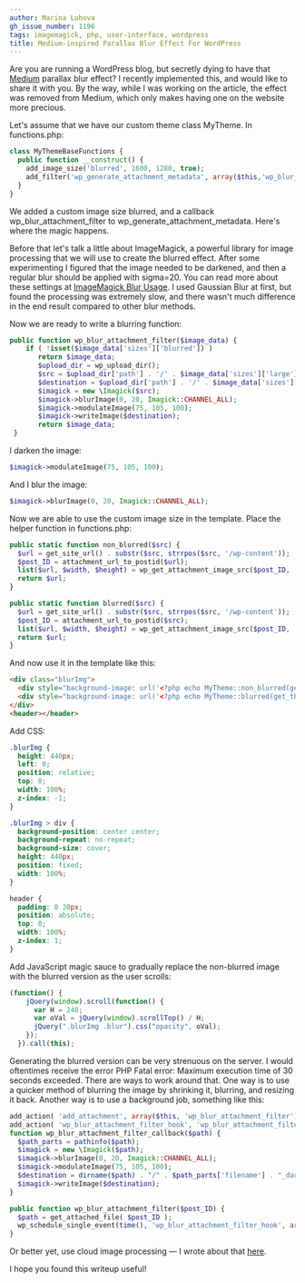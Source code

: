 ```yaml
---
author: Marina Lohova
gh_issue_number: 1196
tags: imagemagick, php, user-interface, wordpress
title: Medium-inspired Parallax Blur Effect For WordPress
---
```




Are you are running a WordPress blog, but secretly dying to have that [](http://pencilscoop.com/2015/02/recreating-mediums-parallax-blur-effect)[Medium](https://medium.com/) parallax blur effect? I recently implemented this, and would like to share it with you. By the way, while I was working on the article, the effect was removed from Medium, which only makes having one on the website more precious.

Let's assume that we have our custom theme class MyTheme. In functions.php:

```php
class MyThemeBaseFunctions {
  public function __construct() {
    add_image_size('blurred', 1600, 1280, true);
    add_filter('wp_generate_attachment_metadata', array($this,'wp_blur_attachment_filter'));
  }
}
```

We added a custom image size blurred, and a callback wp_blur_attachment_filter to wp_generate_attachment_metadata. Here's where the magic happens.

Before that let's talk a little about ImageMagick, a powerful library for image processing that we will use to create the blurred effect. After some experimenting I figured that the image needed to be darkened, and then a regular blur should be applied with sigma=20. You can read more about these settings at [ImageMagick Blur Usage](http://www.imagemagick.org/Usage/blur/#blur). I used Gaussian Blur at first, but found the processing was extremely slow, and there wasn't much difference in the end result compared to other blur methods.

Now we are ready to write a blurring function:

```php
public function wp_blur_attachment_filter($image_data) {
    if ( !isset($image_data['sizes']['blurred']) )
       return $image_data;
       $upload_dir = wp_upload_dir();
       $src = $upload_dir['path'] . '/' . $image_data['sizes']['large']['file'];
       $destination = $upload_dir['path'] . '/' . $image_data['sizes']['blurred']['file'];
       $imagick = new \Imagick($src);
       $imagick->blurImage(0, 20, Imagick::CHANNEL_ALL);
       $imagick->modulateImage(75, 105, 100);
       $imagick->writeImage($destination);
       return $image_data;
 }
```

I darken the image:

```php
$imagick->modulateImage(75, 105, 100);
```

And I blur the image:

```php
$imagick->blurImage(0, 20, Imagick::CHANNEL_ALL);
```

Now we are able to use the custom image size in the template. Place the helper function in functions.php:

```php
public static function non_blurred($src) {
  $url = get_site_url() . substr($src, strrpos($src, '/wp-content'));
  $post_ID = attachment_url_to_postid($url);
  list($url, $width, $height) = wp_get_attachment_image_src($post_ID, 'large');
  return $url;
}

public static function blurred($src) {
  $url = get_site_url() . substr($src, strrpos($src, '/wp-content'));
  $post_ID = attachment_url_to_postid($src);
  list($url, $width, $height) = wp_get_attachment_image_src($post_ID, 'blurred');
  return $url;
}
```

And now use it in the template like this:

```html
<div class="blurImg">
  <div style="background-image: url('<?php echo MyTheme::non_blurred(get_theme_mod( 'header' )); ?>')"></div>
  <div style="background-image: url('<?php echo MyTheme::blurred(get_theme_mod('header')); ?>'); opacity: 0;" class="blur"></div>
</div>
<header></header>
```

Add CSS:

```css
.blurImg {
  height: 440px;
  left: 0;
  position: relative;
  top: 0;
  width: 100%;
  z-index: -1;
}

.blurImg > div {
  background-position: center center;
  background-repeat: no-repeat;
  background-size: cover;
  height: 440px;
  position: fixed;
  width: 100%;
}

header {
  padding: 0 20px;
  position: absolute;
  top: 0;
  width: 100%;
  z-index: 1;
}
```

Add JavaScript magic sauce to gradually replace the non-blurred image with the blurred version as the user scrolls:

```javascript
(function() {
    jQuery(window).scroll(function() {
      var H = 240;
      var oVal = jQuery(window).scrollTop() / H;
      jQuery(".blurImg .blur").css("opacity", oVal);
    });
  }).call(this);
```

Generating the blurred version can be very strenuous on the server. I would oftentimes receive the error PHP Fatal error:  Maximum execution time of 30 seconds exceeded. There are ways to work around that. One way is to use a quicker method of blurring the image by shrinking it, blurring, and resizing it back. Another way is to use a background job, something like this:

```php
add_action( 'add_attachment', array($this, 'wp_blur_attachment_filter') );
add_action( 'wp_blur_attachment_filter_hook', 'wp_blur_attachment_filter_callback');
function wp_blur_attachment_filter_callback($path) {
  $path_parts = pathinfo($path);
  $imagick = new \Imagick($path);
  $imagick->blurImage(0, 20, Imagick::CHANNEL_ALL);
  $imagick->modulateImage(75, 105, 100);
  $destination = dirname($path) . "/" . $path_parts['filename'] . "_darken_blur." . $path_parts['extension'];
  $imagick->writeImage($destination);
}

public function wp_blur_attachment_filter($post_ID) {
  $path = get_attached_file( $post_ID );
  wp_schedule_single_event(time(), 'wp_blur_attachment_filter_hook', array($path));
}
```

Or better yet, use cloud image processing — I wrote about that [here](/blog/2015/12/01/image-processing-in-cloud-with-blitline).

I hope you found this writeup useful!


